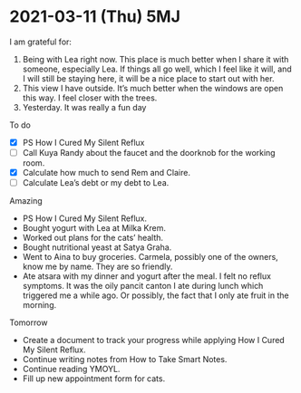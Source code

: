# 2021-03-11 (Thu) 5MJ

I am grateful for:

1. Being with Lea right now. This place is much better when I share it with someone, especially Lea. If things all go well, which I feel like it will, and I will still be staying here, it will be a nice place to start out with her.
2. This view I have outside. It’s much better when the windows are open this way. I feel closer with the trees.
3. Yesterday. It was really a fun day

To do

- [x] PS How I Cured My Silent Reflux
- [ ] Call Kuya Randy about the faucet and the doorknob for the working room.
- [x] Calculate how much to send Rem and Claire.
- [ ] Calculate Lea’s debt or my debt to Lea.

Amazing

- PS How I Cured My Silent Reflux.
- Bought yogurt with Lea at Milka Krem.
- Worked out plans for the cats’ health.
- Bought nutritional yeast at Satya Graha.
- Went to Aina to buy groceries. Carmela, possibly one of the owners, know me by name. They are so friendly.
- Ate atsara with my dinner and yogurt after the meal. I felt no reflux symptoms. It was the oily pancit canton I ate during lunch which triggered me a while ago. Or possibly, the fact that I only ate fruit in the morning.

Tomorrow

- Create a document to track your progress while applying How I Cured My Silent Reflux.
- Continue writing notes from How to Take Smart Notes.
- Continue reading YMOYL.
- Fill up new appointment form for cats.

